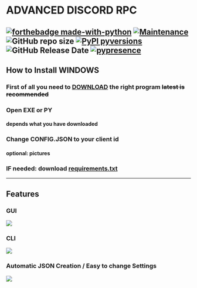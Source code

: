 # ADVANCED DISCORD RPC
[![forthebadge made-with-python](http://ForTheBadge.com/images/badges/made-with-python.svg)](https://www.python.org/)
[![Maintenance](https://img.shields.io/badge/Maintained%3F-yes-green.svg)](https://github.com/kaaax0815/advanced-discord-rpc/graphs/commit-activity)
![GitHub repo size](https://img.shields.io/github/repo-size/kaaax0815/advanced-discord-rpc)
[![PyPI pyversions](https://img.shields.io/pypi/pyversions/pypresence.svg)](https://pypi.python.org/pypi/pypresence/)
![GitHub Release Date](https://img.shields.io/github/release-date/kaaax0815/advanced-discord-rpc)
[![pypresence](https://img.shields.io/badge/using-pypresence-00bb88.svg?style=for-the-badge&logo=discord&logoWidth=20)](https://github.com/qwertyquerty/pypresence)
---
## How to Install WINDOWS
### First of all you need to <a href="https://github.com/kaaax0815/advanced-discord-rpc/releases/tag/v2-gui-cli-onefile" target="_blank">DOWNLOAD</a> the right program <s>latest is recommended</s>
### Open EXE or PY
#### depends what you have downloaded
### Change CONFIG.JSON to your client id
#### optional: pictures
### IF needed: download [requirements.txt]
---
## Features
### GUI
![](https://i.imgur.com/qfj8CPE.png)
### CLI
![](https://i.imgur.com/G6IpflU.png)
### Automatic JSON Creation / Easy to change Settings
![](https://i.imgur.com/qdJdq3a.png)

[requirements.txt]: https://github.com/kaaax0815/advanced-discord-rpc/releases/tag/v1-r
